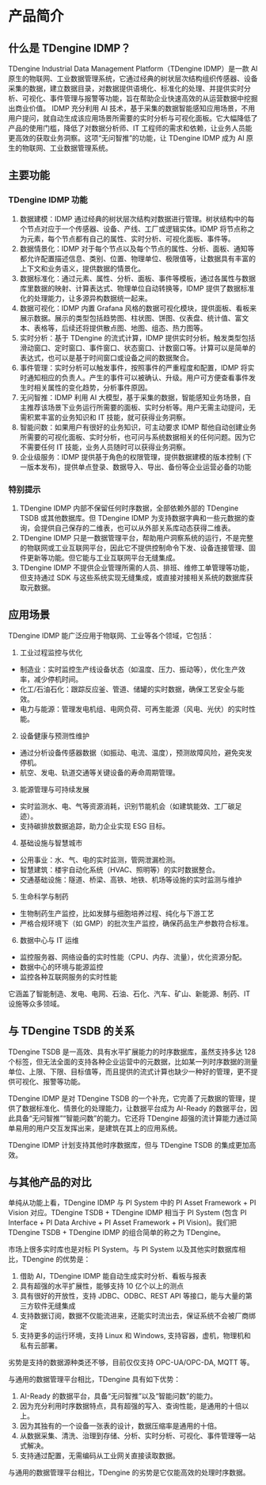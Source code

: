 # 产品简介

## 什么是 TDengine IDMP？

TDengine Industrial Data Management Platform（TDengine IDMP）是一款 AI 原生的物联网、工业数据管理系统，它通过经典的树状层次结构组织传感器、设备采集的数据，建立数据目录，对数据提供语境化、标准化的处理、并提供实时分析、可视化、事件管理与报警等功能，旨在帮助企业快速高效的从运营数据中挖掘出商业价值。
IDMP 充分利用 AI 技术，基于采集的数据智能感知应用场景，不用用户提问，就自动生成该应用场景所需要的实时分析与可视化面板。它大幅降低了产品的使用门槛，降低了对数据分析师、IT 工程师的需求和依赖，让业务人员能更高效的获取业务洞察。这项“无问智推”的功能，让 TDengine IDMP 成为 AI 原生的物联网、工业数据管理系统。

## 主要功能

### TDengine IDMP 功能

1. 数据建模：IDMP 通过经典的树状层次结构对数据进行管理。树状结构中的每个节点对应于一个传感器、设备、产线、工厂或逻辑实体。IDMP 将节点称之为元素，每个节点都有自己的属性、实时分析、可视化面板、事件等。
2. 数据情景化：IDMP 对于每个节点以及每个节点的属性、分析、面板、通知等都允许配置描述信息、类别、位置、物理单位、极限值等，让数据具有丰富的上下文和业务语义，提供数据的情景化。
3. 数据标准化：通过元素、属性、分析、面板、事件等模板，通过各属性与数据库里数据的映射、计算表达式、物理单位自动转换等，IDMP 提供了数据标准化的处理能力，让多源异构数据统一起来。
4. 数据可视化：IDMP 内置 Grafana 风格的数据可视化模块，提供面板、看板来展示数据。展示的类型包括趋势图、柱状图、饼图、仪表盘、统计值、富文本、表格等，后续还将提供散点图、地图、组态、热力图等。
5. 实时分析：基于 TDengine 的流式计算，IDMP 提供实时分析。触发类型包括滑动窗口、定时窗口、事件窗口、状态窗口、计数窗口等。计算可以是简单的表达式，也可以是基于时间窗口或设备之间的数据聚合。
6. 事件管理：实时分析可以触发事件，按照事件的严重程度和配置，IDMP 将实时通知相应的负责人。产生的事件可以被确认、升级。用户可方便查看事件发生时相关属性的变化趋势，分析事件原因。
7. 无问智推：IDMP 利用 AI 大模型，基于采集的数据，智能感知业务场景，自主推荐该场景下业务运行所需要的面板、实时分析等。用户无需主动提问，无需积累丰富的业务知识和 IT 技能，就可获得业务洞察。
8. 智能问数：如果用户有很好的业务知识，可主动要求 IDMP 帮他自动创建业务所需要的可视化面板、实时分析，也可问与系统数据相关的任何问题。因为它不需要任何 IT 技能，业务人员随时可以获得业务洞察。
9. 企业级服务：IDMP 提供基于角色的权限管理，提供数据建模的版本控制 (下一版本发布)，提供单点登录、数据导入、导出、备份等企业运营必备的功能

### 特别提示

1. TDengine IDMP 内部不保留任何时序数据，全部依赖外部的 TDengine TSDB 或其他数据库。但 TDengine IDMP 为支持数据字典和一些元数据的查询，会提供自己保存的二维表，也可以从外部关系库动态获得二维表。
2. TDengine IDMP 只是一数据管理平台，帮助用户洞察系统的运行，不是完整的物联网或工业互联网平台，因此它不提供控制命令下发、设备连接管理、固件更新等功能。但它能与工业互联网平台无缝集成。
3. TDengine IDMP 不提供企业管理所需的人员、排班、维修工单管理等功能，但支持通过 SDK 与这些系统实现无缝集成，或直接对接相关系统的数据库获取元数据。

## 应用场景

TDengine IDMP 能广泛应用于物联网、工业等各个领域，它包括：

1. 工业过程监控与优化

- 制造业：实时监控生产线设备状态（如温度、压力、振动等），优化生产效率，减少停机时间。
- 化工/石油石化：跟踪反应釜、管道、储罐的实时数据，确保工艺安全与能效。
- 电力与能源：管理发电机组、电网负荷、可再生能源（风电、光伏）的实时性能。

2. 设备健康与预测性维护

- 通过分析设备传感器数据（如振动、电流、温度），预测故障风险，避免突发停机。
- 航空、发电、轨道交通等关键设备的寿命周期管理。

3. 能源管理与可持续发展

- 实时监测水、电、气等资源消耗，识别节能机会（如建筑能效、工厂碳足迹）。
- 支持碳排放数据追踪，助力企业实现 ESG 目标。

4. 基础设施与智慧城市

- 公用事业：水、气、电的实时监测，管网泄漏检测。
- 智慧建筑：楼宇自动化系统（HVAC、照明等）的实时数据整合。
- 交通基础设施：隧道、桥梁、高铁、地铁、机场等设施的实时监测与维护

5. 生命科学与制药

- 生物制药生产监控，比如发酵与细胞培养过程、纯化与下游工艺
- 严格合规环境下（如 GMP）的批次生产监控，确保药品生产参数符合标准。

6. 数据中心与 IT 运维

- 监控服务器、网络设备的实时性能（CPU、内存、流量），优化资源分配。
- 数据中心的环境与能源监控
- 监控各种互联网服务的实时性能

它涵盖了智能制造、发电、电网、石油、石化、汽车、矿山、新能源、制药、IT 设施等众多领域。

## 与 TDengine TSDB 的关系

TDengine TSDB 是一高效、具有水平扩展能力的时序数据库，虽然支持多达 128 个标签，但无法全面的支持各种企业运营中的元数据，比如某一列时序数据的测量单位、上限、下限、目标值等，而且提供的流式计算也缺少一种好的管理，更不提供可视化、报警等功能。

TDengine IDMP 是对 TDengine TSDB 的一个补充，它完善了元数据的管理，提供了数据标准化、情景化的处理能力，让数据平台成为 AI-Ready 的数据平台，因此具备“无问智推”“智能问数”的能力。它还将 TDengine 超强的流计算能力通过简单易用的用户交互发挥出来，是建筑在其上的应用系统。

TDengine IDMP 计划支持其他时序数据库，但与 TDengine TSDB 的集成更加高效。

## 与其他产品的对比

单纯从功能上看，TDengine IDMP 与 PI System 中的 PI Asset Framework + PI Vision 对应。TDengine TSDB + TDengine IDMP 相当于 PI System (包含 PI Interface + PI Data Archive + PI Asset Framework + PI Vision)。我们把 TDengine TSDB + TDengine IDMP 的组合简单的称之为 TDengine。

市场上很多实时库也是对标 PI System。与 PI System 以及其他实时数据库相比，TDengine 的优势是：

1. 借助 AI，TDengine IDMP 能自动生成实时分析、看板与报表
2. 具有超强的水平扩展性，能够支持 10 亿个以上的测点
3. 具有很好的开放性，支持 JDBC、ODBC、REST API 等接口，能与大量的第三方软件无缝集成
4. 支持数据订阅，数据不仅能流进来，还能实时流出去，保证系统不会被厂商绑定
5. 支持更多的运行环境，支持 Linux 和 Windows, 支持容器，虚机，物理机和私有云部署。

劣势是支持的数据源种类还不够，目前仅仅支持 OPC-UA/OPC-DA, MQTT 等。

与通用的数据管理平台相比，TDengine 具有如下优势：

1. AI-Ready 的数据平台，具备“无问智推”以及“智能问数”的能力。
2. 因为充分利用时序数据特点，具有超强的写入、查询性能，是通用的十倍以上。
3. 因为其独有的一个设备一张表的设计，数据压缩率是通用的十倍。
4. 从数据采集、清洗、治理到存储、分析、实时分析、可视化、事件管理等一站式解决。
5. 支持通过配置，无需编码从工业网关直接读取数据。

与通用的数据管理平台相比，TDengine 的劣势是它仅能高效的处理时序数据。

